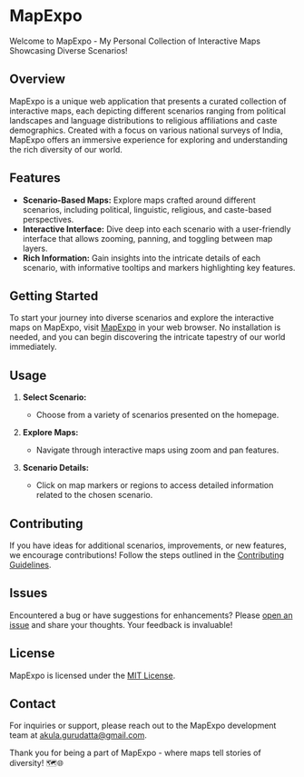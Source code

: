 # MapExpo

Welcome to MapExpo - My Personal Collection of Interactive Maps Showcasing Diverse Scenarios!

## Overview

MapExpo is a unique web application that presents a curated collection of interactive maps, each depicting different scenarios ranging from political landscapes and language distributions to religious affiliations and caste demographics. Created with a focus on various national surveys of India, MapExpo offers an immersive experience for exploring and understanding the rich diversity of our world.

## Features

- **Scenario-Based Maps:** Explore maps crafted around different scenarios, including political, linguistic, religious, and caste-based perspectives.
- **Interactive Interface:** Dive deep into each scenario with a user-friendly interface that allows zooming, panning, and toggling between map layers.
- **Rich Information:** Gain insights into the intricate details of each scenario, with informative tooltips and markers highlighting key features.

## Getting Started

To start your journey into diverse scenarios and explore the interactive maps on MapExpo, visit [MapExpo](https://garudadevdataservices.github.io/mapexpo) in your web browser. No installation is needed, and you can begin discovering the intricate tapestry of our world immediately.

## Usage

1. **Select Scenario:**
   - Choose from a variety of scenarios presented on the homepage.

2. **Explore Maps:**
   - Navigate through interactive maps using zoom and pan features.

3. **Scenario Details:**
   - Click on map markers or regions to access detailed information related to the chosen scenario.

## Contributing

If you have ideas for additional scenarios, improvements, or new features, we encourage contributions! Follow the steps outlined in the [Contributing Guidelines](CONTRIBUTING.md).

## Issues

Encountered a bug or have suggestions for enhancements? Please [open an issue](https://github.com/garudadevdataservices/mapexpo/issues) and share your thoughts. Your feedback is invaluable!

## License

MapExpo is licensed under the [MIT License](LICENSE).

## Contact

For inquiries or support, please reach out to the MapExpo development team at [akula.gurudatta@gmail.com](mailto:akula.gurudatta@gmail.com).

Thank you for being a part of MapExpo - where maps tell stories of diversity! 🗺️🌐